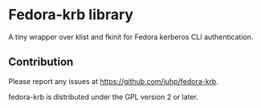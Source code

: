 # Fedora-krb library

A tiny wrapper over klist and fkinit for Fedora kerberos CLI authentication.

## Contribution

Please report any issues at <https://github.com/juhp/fedora-krb>.

fedora-krb is distributed under the GPL version 2 or later.
